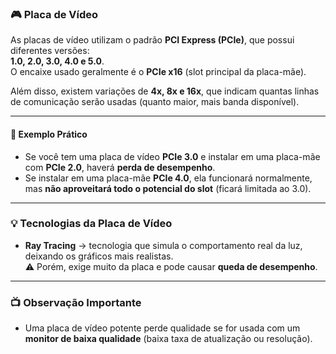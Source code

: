 ### 🎮 Placa de Vídeo

As placas de vídeo utilizam o padrão **PCI Express (PCIe)**, que possui diferentes versões:  
**1.0, 2.0, 3.0, 4.0 e 5.0**.  
O encaixe usado geralmente é o **PCIe x16** (slot principal da placa-mãe).  

Além disso, existem variações de **4x, 8x e 16x**, que indicam quantas linhas de comunicação serão usadas (quanto maior, mais banda disponível).  

---

#### 🔧 Exemplo Prático
- Se você tem uma placa de vídeo **PCIe 3.0** e instalar em uma placa-mãe com **PCIe 2.0**, haverá **perda de desempenho**.  
- Se instalar em uma placa-mãe **PCIe 4.0**, ela funcionará normalmente, mas **não aproveitará todo o potencial do slot** (ficará limitada ao 3.0).  

---

### 💡 Tecnologias da Placa de Vídeo

- **Ray Tracing** → tecnologia que simula o comportamento real da luz, deixando os gráficos mais realistas.  
  ⚠️ Porém, exige muito da placa e pode causar **queda de desempenho**.  

---

### 📺 Observação Importante
- Uma placa de vídeo potente perde qualidade se for usada com um **monitor de baixa qualidade** (baixa taxa de atualização ou resolução).  
